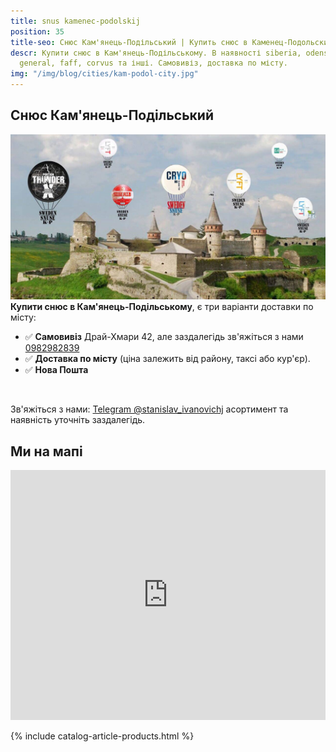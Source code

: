 ```yaml
---
title: snus kamenec-podolskij
position: 35
title-seo: Снюс Кам'янець-Подільський | Купить снюс в Каменец-Подольский
descr: Купити снюс в Кам'янець-Подільському. В наявності siberia, odens, lyft, thunder,
  general, faff, corvus та інші. Самовивіз, доставка по місту.
img: "/img/blog/cities/kam-podol-city.jpg"
---
```


<section class="mb-4">
	<h1>Снюс Кам'янець-Подільський</h1>
	<div class="row">
		<div class="col-md-7">
			<img class="img-fluid" src="/img/blog/cities/kam-podol-city.jpg" alt="Снюс Каменец-Подольский">
		</div>
		<div class="col-md-5">
			<strong>Купити снюс в Кам'янець-Подільському</strong>, є три варіанти доставки по місту:
			<ul>
				<li>✅ <b>Самовивіз</b> Драй-Хмари 42, але заздалегідь зв'яжіться з нами <a href="tel:+380982982839" title="позвонить">0982982839</a></li>
				<li>✅ <b>Доставка по місту</b> (ціна залежить від району, таксі або кур'єр).</li>
				<li>✅ <b>Нова Пошта</b></li>
			</ul><br>
			<p>Зв'яжіться з нами: <a href="//t.me/stanislav_ivanovichj" target="_blank" title="Telegram"><i class="icon-telegram"></i>Telegram @stanislav_ivanovichj</a> асортимент та наявність уточніть заздалегідь.</p>
		</div>
	</div>
	<div class="mt-3">
		<h2>Ми на мапі</h2>
		<div class="row">
			<iframe src="https://www.google.com/maps/embed?pb=!1m14!1m8!1m3!1d2634.7126809199417!2d26.5906374!3d48.6727374!3m2!1i1024!2i768!4f13.1!3m3!1m2!1s0x4733b87aa97b315d%3A0xb2bc8386de4fce59!2z0YPQu9C40YbQsCDQlNGA0LDQuS3QpdC80LDRgNGLLCA0Miwg0JrQsNC80LXQvdC10YYt0J_QvtC00L7Qu9GM0YHQutC40LksINCl0LzQtdC70YzQvdC40YbQutCw0Y8g0L7QsdC70LDRgdGC0YwsIDMyMzAx!5e0!3m2!1sru!2sua!4v1621459370862!5m2!1sru!2sua" width="100%" height="400" style="border:0;" allowfullscreen="" loading="lazy"></iframe>
		</div>
	</div>
</section>

{% include catalog-article-products.html %}